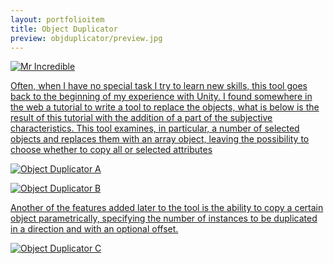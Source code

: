 ```yaml
---
layout: portfolioitem
title: Object Duplicator
preview: objduplicator/preview.jpg
---
```

<!--more-->
<a href="{{ site.baseurl }}/assets/portfolio/objduplicator/Image-001.jpg"><img src="{{ site.baseurl }}/assets/portfolio/objduplicator/Image-001.jpg" alt="Mr Incredible" style="width: auto;"/>

Often, when I have no special task I try to learn new skills, this tool goes back to the beginning of my experience with Unity.
I found somewhere in the web a tutorial to write a tool to replace the objects, what is below is the result of this tutorial with the addition of a part of the subjective characteristics.
This tool examines, in particular, a number of selected objects and replaces them with an array object, leaving the possibility to choose whether to copy all or selected attributes

<a href="{{ site.baseurl }}/assets/portfolio/objduplicator/Image-003.jpg"><img src="{{ site.baseurl }}/assets/portfolio/objduplicator/Image-003.jpg" alt="Object Duplicator A" style="width: auto;"/>

<a href="{{ site.baseurl }}/assets/portfolio/objduplicator/Image-004.jpg"><img src="{{ site.baseurl }}/assets/portfolio/objduplicator/Image-004.jpg" alt="Object Duplicator B" style="width: auto;"/>

Another of the features added later to the tool is the ability to copy a certain object parametrically, specifying the number of instances to be duplicated in a direction and with an optional offset.

<a href="{{ site.baseurl }}/assets/portfolio/objduplicator/Image-008.jpg"><img src="{{ site.baseurl }}/assets/portfolio/objduplicator/Image-008.jpg" alt="Object Duplicator C" style="width: auto;"/>
